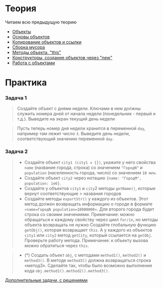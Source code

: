 # Теория

Читаем всю предыдущую теорию

- [Объекты](https://learn.javascript.ru/object)
- [Основы объектов](https://developer.mozilla.org/ru/docs/Learn/JavaScript/Objects/Basics)
- [Копирование объектов и ссылки](https://learn.javascript.ru/object-copy)
- [Сборка мусора](https://learn.javascript.ru/garbage-collection)
- [Методы объекта, "this"](https://learn.javascript.ru/object-methods)
- [Конструкторы, создание объектов через "new"](https://learn.javascript.ru/constructor-new)
- [Работа с объектами](https://developer.mozilla.org/ru/docs/Web/JavaScript/Guide/Working_with_Objects)

# Практика

### Задача 1

>  Создайте объект с днями недели. Ключами в нем должны служить номера дней от начала недели (понедельник - первый и т.д.). Выведите на экран текущий день недели

> Пусть теперь номер дня недели хранится в переменной `day`, например там лежит число `3`. Выведите день недели, соответствующий значению переменной `day`.


### Задача 2

> - Создайте объект `city1 (city1 = {})`, укажите у него свойства `name` (название города, строка) со значением `"ГородN"` и `population` (населенность города, число) со значением `10 млн`.
> - Создайте объект `city2` через нотацию `{name: "ГородM", population: 1e6}`.
> - Создайте у объектов `city1` и `city`2 методы `getName()`, которые вернут соответствующие > названия городов
> - Создайте методы `exportStr()` у каждого из объектов. Этот метод должен возвращать информацию о городе в формате `«name=ГородN population=10000000»`. Для второго города будет строка со своими значениями. Примечание: можно обращаться к каждому свойству через цикл `for/in`, но методы объекта возвращать не нужно
Создайте глобальную функцию `getObj()`, которая возвращает `this`. А у каждого из объектов `city1` или `city2` метод `getCity`, который ссылается на `getObj`. Проверьте работу метода. Примечание: к объекту вызова можно обратиться через `this`.

>- (*) Создать объект `obj`, с методами `method1()`, `method2()` и `method3()`. В методе `method3()` должна возвращаться строка «метод3». Сделайте так, чтобы было возможно выполнение кода `obj.method1().method2().method3()`.




[Дополнительные задачи, с решениями](https://the-evening-code.com/posts/ten-javascript-exercises-with-objects)

